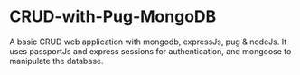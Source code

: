 # CRUD-with-Pug-MongoDB
A basic CRUD web application with mongodb, expressJs, pug &amp; nodeJs. It uses passportJs and express sessions for authentication, and mongoose to manipulate the database.
